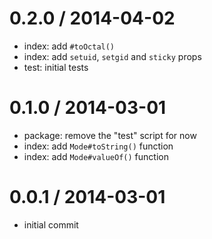 
0.2.0 / 2014-04-02
==================

  * index: add `#toOctal()`
  * index: add `setuid`, `setgid` and `sticky` props
  * test: initial tests

0.1.0 / 2014-03-01
==================

  * package: remove the "test" script for now
  * index: add `Mode#toString()` function
  * index: add `Mode#valueOf()` function

0.0.1 / 2014-03-01
==================

  * initial commit
